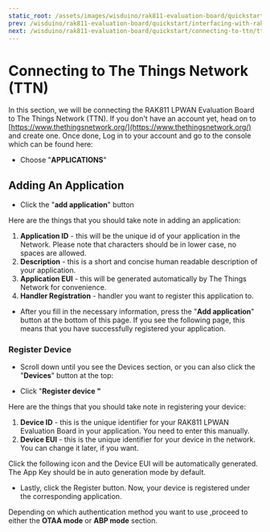 ```yaml
---
static_root: /assets/images/wisduino/rak811-evaluation-board/quickstart/connecting-to-ttn/
prev: /wisduino/rak811-evaluation-board/quickstart/interfacing-with-rak811.html
next: /wisduino/rak811-evaluation-board/quickstart/connecting-to-ttn/ttn-otaa-mode.html
---
```


# Connecting to The Things Network (TTN)

In this section, we will be connecting the RAK811 LPWAN Evaluation Board to The Things Network (TTN). If you don't have an account yet, head on to [https://www.thethingsnetwork.org/](https://www.thethingsnetwork.org/) and create one. Once done, Log in to your account and go to the console which can be found here:

<rk-img
  src="/assets/images/wisduino/rak811-evaluation-board/quickstart/connecting-to-ttn/ajvucmil4rrtco9pvi7n.jpg"
  width="100%"
  figure-number="1"
  caption="The Things Network Home Page"
/>

<rk-img
  src="/assets/images/wisduino/rak811-evaluation-board/quickstart/connecting-to-ttn/ntbgu9r9olrkptcvhygr.png"
  width="100%"
  figure-number="2"
  caption="TTN Console Page"
/>

- Choose "**APPLICATIONS**"

<rk-img
  src="/assets/images/wisduino/rak811-evaluation-board/quickstart/connecting-to-ttn/bfbdxer0da06nxv0bymr.png"
  width="100%"
  figure-number="3"
  caption="Application Page"
/>

## Adding An Application

- Click the "**add application**" button

<rk-img
  src="/assets/images/wisduino/rak811-evaluation-board/quickstart/connecting-to-ttn/kunol5ai4pgdapyoyx5m.png"
  width="100%"
  figure-number="4"
  caption="Adding an Application"
/>

Here are the things that you should take note in adding an application:

1. **Application ID** - this will be the unique id of your application in the Network. Please note that characters should be in lower case, no spaces are allowed.
2. **Description** - this is a short and concise human readable description of your application.
3. **Application EUI** - this will be generated automatically by The Things Network for convenience.
4. **Handler Registration** - handler you want to register this application to.

- After you fill in the necessary information, press the "**Add application**" button at the bottom of this page. If you see the following page, this means that you have successfully registered your application.

<rk-img
  src="/assets/images/wisduino/rak811-evaluation-board/quickstart/connecting-to-ttn/b8569qy8g7xlvekg84xt.png"
  width="100%"
  figure-number="5"
  caption="Adding an Application"
/>

### Register Device

- Scroll down until you see the Devices section, or you can also click the "**Devices**" button at the top:

<rk-img
  src="/assets/images/wisduino/rak811-evaluation-board/quickstart/connecting-to-ttn/ow74swwqofv1gxxj0qbk.png"
  width="100%"
  figure-number="6"
  caption="Device Section"
/>

- Click "**Register device "**

<rk-img
  src="/assets/images/wisduino/rak811-evaluation-board/quickstart/connecting-to-ttn/tfty3bcrkzwnoagfy967.png"
  width="100%"
  figure-number="7"
  caption="Add your Device"
/>

Here are the things that you should take note in registering your device:

1. **Device ID** - this is the unique identifier for your RAK811 LPWAN Evaluation Board in your application. You need to enter this manually.
2. **Device EUI** - this is the unique identifier for your device in the network. You can change it later, if you want.

Click the following icon and the Device EUI will be automatically generated. The App Key should be in auto generation mode by default.

- Lastly, click the Register button. Now, your device is registered under the corresponding application.

<rk-img
  src="/assets/images/wisduino/rak811-evaluation-board/quickstart/connecting-to-ttn/ziidry7nc3uz7zumcecr.png"
  width="100%"
  figure-number="8"
  caption="Device Overview"
/>

Depending on which authentication method you want to use ,proceed to either the **OTAA mode** or **ABP mode** section.
